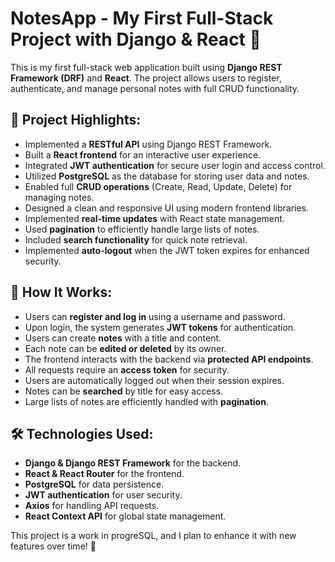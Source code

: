 # NotesApp - My First Full-Stack Project with Django & React 🚀

This is my first full-stack web application built using **Django REST Framework (DRF)** and **React**. The project allows users to register, authenticate, and manage personal notes with full CRUD functionality.

## 🌟 Project Highlights:
- Implemented a **RESTful API** using Django REST Framework.
- Built a **React frontend** for an interactive user experience.
- Integrated **JWT authentication** for secure user login and access control.
- Utilized **PostgreSQL** as the database for storing user data and notes.
- Enabled full **CRUD operations** (Create, Read, Update, Delete) for managing notes.
- Designed a clean and responsive UI using modern frontend libraries.
- Implemented **real-time updates** with React state management.
- Used **pagination** to efficiently handle large lists of notes.
- Included **search functionality** for quick note retrieval.
- Implemented **auto-logout** when the JWT token expires for enhanced security.

## 🔐 How It Works:
- Users can **register and log in** using a username and password.
- Upon login, the system generates **JWT tokens** for authentication.
- Users can create **notes** with a title and content.
- Each note can be **edited or deleted** by its owner.
- The frontend interacts with the backend via **protected API endpoints**.
- All requests require an **access token** for security.
- Users are automatically logged out when their session expires.
- Notes can be **searched** by title for easy access.
- Large lists of notes are efficiently handled with **pagination**.

## 🛠️ Technologies Used:
- **Django & Django REST Framework** for the backend.
- **React & React Router** for the frontend.
- **PostgreSQL** for data persistence.
- **JWT authentication** for user security.
- **Axios** for handling API requests.
- **React Context API** for global state management.

This project is a work in progreSQL, and I plan to enhance it with new features over time! 🚀


